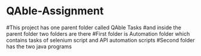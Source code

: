 # QAble-Assignment
#This project has one parent folder called QAble Tasks
#and inside the parent folder two folders are there
#First folder is Automation folder which contains tasks of selenium script and API automation scripts
#Second folder has the two java programs
